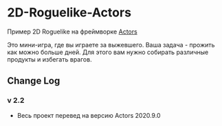 # 2D-Roguelike-Actors
Пример 2D Roguelike на фреймворке [Actors](https://github.com/PixeyeHQ/actors.unity)

Это мини-игра, где вы играете за выжевшего.
Ваша задача - прожить как можно больше дней.
Для этого вам нужно собирать различные продукты и избегать врагов.

## Change Log
### v 2.2
* Весь проект перевед на версию Actors 2020.9.0
